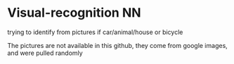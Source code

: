 # Visual-recognition NN
trying to identify from pictures if car/animal/house or bicycle


The pictures are not available in this github, they come from google images, and were pulled randomly
